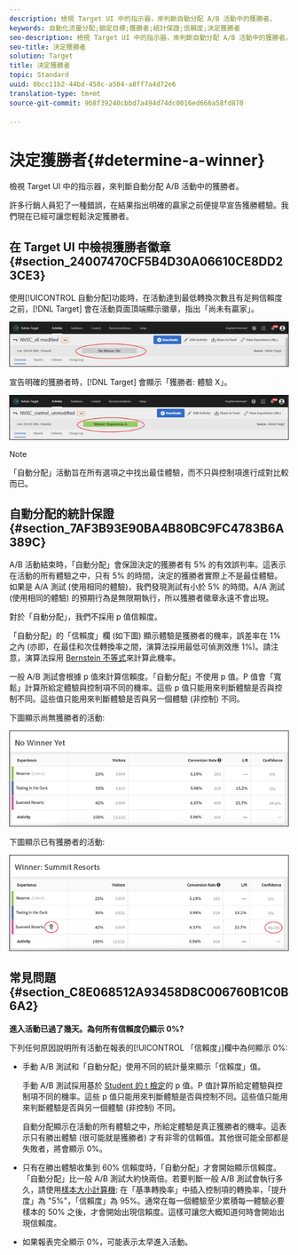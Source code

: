 ```yaml
---
description: 檢視 Target UI 中的指示器，來判斷自動分配 A/B 活動中的獲勝者。
keywords: 自動化流量分配;鎖定目標;獲勝者;統計保證;信賴度;決定獲勝者
seo-description: 檢視 Target UI 中的指示器，來判斷自動分配 A/B 活動中的獲勝者。
seo-title: 決定獲勝者
solution: Target
title: 決定獲勝者
topic: Standard
uuid: 0bcc11b2-44bd-450c-a504-a8ff7a4d72e6
translation-type: tm+mt
source-git-commit: 9b8f39240cbbd7a494d74dc0016ed666a58fd870

---
```



# 決定獲勝者{#determine-a-winner}

檢視 Target UI 中的指示器，來判斷自動分配 A/B 活動中的獲勝者。

許多行銷人員犯了一種錯誤，在結果指出明確的贏家之前便提早宣告獲勝體驗。我們現在已經可讓您輕鬆決定獲勝者。

## 在 Target UI 中檢視獲勝者徽章 {#section_24007470CF5B4D30A06610CE8DD23CE3}

使用[!UICONTROL 自動分配]功能時，在活動達到最低轉換次數且有足夠信賴度之前，[!DNL Target] 會在活動頁面頂端顯示徽章，指出「尚未有贏家」。

![](assets/auto_traffic_no_winner.png)

宣告明確的獲勝者時，[!DNL Target] 會顯示「獲勝者: 體驗 X」。

![](assets/auto_traffic_winner.png)

>[!NOTE]
>
>「自動分配」活動旨在所有選項之中找出最佳體驗，而不只與控制項進行成對比較而已。

## 自動分配的統計保證 {#section_7AF3B93E90BA4B80BC9FC4783B6A389C}

A/B 活動結束時，「自動分配」會保證決定的獲勝者有 5% 的有效誤判率。這表示在活動的所有體驗之中，只有 5% 的時間，決定的獲勝者實際上不是最佳體驗。如果是 A/A 測試 (使用相同的體驗)，我們發現測試有小於 5% 的時間。A/A 測試 (使用相同的體驗) 的預期行為是無限期執行，所以獲勝者徽章永遠不會出現。

對於「自動分配」，我們不採用 p 值信賴度。

「自動分配」的「信賴度」欄 (如下圖) 顯示體驗是獲勝者的機率，誤差率在 1% 之內 (亦即，在最佳和次佳轉換率之間，演算法採用最低可偵測效應 1%)。請注意，演算法採用 [Bernstein 不等式](https://en.wikipedia.org/wiki/Bernstein_inequalities_(probability_theory))來計算此機率。

一般 A/B 測試會根據 p 值來計算信賴度。「自動分配」不使用 p 值。P 值會「寬鬆」計算所給定體驗與控制項不同的機率。這些 p 值只能用來判斷體驗是否與控制不同。這些值只能用來判斷體驗是否與另一個體驗 (非控制) 不同。

下圖顯示尚無獲勝者的活動:

![](assets/no_winner.png)

下圖顯示已有獲勝者的活動:

![](assets/winner_found.png)

## 常見問題 {#section_C8E068512A93458D8C006760B1C0B6A2}

**進入活動已過了幾天。為何所有信賴度仍顯示 0%?**

下列任何原因說明所有活動在報表的[!UICONTROL 「信賴度」]欄中為何顯示 0%:

* 手動 A/B 測試和「自動分配」使用不同的統計量來顯示「信賴度」值。

   手動 A/B 測試採用基於 [Student 的 t 檢定](https://en.wikipedia.org/wiki/Student%27s_t-test)的 p 值。P 值計算所給定體驗與控制項不同的機率。這些 p 值只能用來判斷體驗是否與控制不同。這些值只能用來判斷體驗是否與另一個體驗 (非控制) 不同。

   自動分配顯示在活動的所有體驗之中，所給定體驗是真正獲勝者的機率。這表示只有勝出體驗 (很可能就是獲勝者) 才有非零的信賴值。其他很可能全部都是失敗者，將會顯示 0%。

* 只有在勝出體驗收集到 60% 信賴度時，「自動分配」才會開始顯示信賴度。「自動分配」比一般 A/B 測試大約快兩倍。若要判斷一般 A/B 測試會執行多久，請使用[樣本大小計算機](https://docs.adobe.com/content/target-microsite/testcalculator.html): 在「基準轉換率」中插入控制項的轉換率，「提升度」為 &quot;5%&quot;，「信賴度」為 95%。通常在每一個體驗至少累積每一體驗必要樣本的 50% 之後，才會開始出現信賴度。這樣可讓您大概知道何時會開始出現信賴度。
* 如果報表完全顯示 0%，可能表示太早進入活動。

